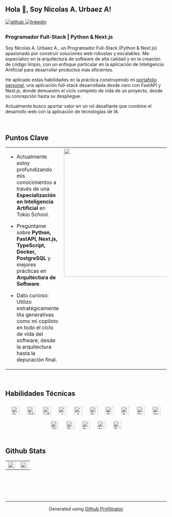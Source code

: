 ## Hola 👋, Soy Nicolas A. Urbaez A!  
  

<a href="https://github.com/Nikoi18" target="_blank">
<img src=https://img.shields.io/badge/github-%2324292e.svg?&style=for-the-badge&logo=github&logoColor=white alt=github style="margin-bottom: 5px;" />
</a>
<a href="https://linkedin.com/in/nikoi18" target="_blank">
<img src=https://img.shields.io/badge/linkedin-%231E77B5.svg?&style=for-the-badge&logo=linkedin&logoColor=white alt=linkedin style="margin-bottom: 5px;" />
</a>  
  



### Programador Full-Stack | Python & Next.js  
Soy Nicolas A. Urbaez A., un Programador Full-Stack (Python & Next.js) apasionado por construir soluciones web robustas y escalables. Me especializo en la arquitectura de software de alta calidad y en la creación de código limpio, con un enfoque particular en la aplicación de Inteligencia Artificial para desarrollar productos más eficientes.

He aplicado estas habilidades en la práctica construyendo mi [portafolio personal](https://nicodev.com), una aplicación full-stack desarrollada desde cero con FastAPI y Next.js, donde demuestro el ciclo completo de vida de un proyecto, desde su concepción hasta su despliegue.

Actualmente busco aportar valor en un rol desafiante que combine el desarrollo web con la aplicación de tecnologías de IA.  
  

<br/>  


## Puntos Clave  
<table><tr><td valign="top" width="50%">

- Actualmente estoy profundizando mis conocimientos a través de una **Especialización en Inteligencia Artificial** en Tokio School.  
  

- Pregúntame sobre **Python, FastAPI, Next.js, TypeScript, Docker, PostgreSQL** y mejores prácticas en **Arquitectura de Software**.  
  

- Dato curioso: Utilizo estratégicamente IAs generativas como mi copiloto en todo el ciclo de vida del software, desde la arquitectura hasta la depuración final.  


</td><td valign="top" width="50%">

<img src="https://media.giphy.com/media/v1.Y2lkPTc5MGI3NjExcTk5ZmF0eWJrdXQ0MHU4Yms3eWJuYnpxZjZmM2FndG8waDNqODJlayZlcD12MV9naWZzX3NlYXJjaCZjdD1n/KAq5w47R9rmTuvWOWa/giphy.gif" align="left" height="" width="400" />  


</td></tr></table>  

<br/>  


## Habilidades Técnicas 
<div align="center">  
<a href="https://reactjs.org/" target="_blank"><img style="margin: 10px" src="https://profilinator.rishav.dev/skills-assets/react-original-wordmark.svg" alt="React" height="25" /></a>  
<a href="https://www.w3schools.com/css/" target="_blank"><img style="margin: 10px" src="https://profilinator.rishav.dev/skills-assets/css3-original-wordmark.svg" alt="CSS3" height="25" /></a>  
<a href="https://en.wikipedia.org/wiki/HTML5" target="_blank"><img style="margin: 10px" src="https://profilinator.rishav.dev/skills-assets/html5-original-wordmark.svg" alt="HTML5" height="25" /></a>  
<a href="https://www.javascript.com/" target="_blank"><img style="margin: 10px" src="https://profilinator.rishav.dev/skills-assets/javascript-original.svg" alt="JavaScript" height="25" /></a>  
<a href="https://aws.amazon.com/" target="_blank"><img style="margin: 10px" src="https://profilinator.rishav.dev/skills-assets/amazonwebservices-original-wordmark.svg" alt="AWS" height="25" /></a>  
<a href="https://www.docker.com/" target="_blank"><img style="margin: 10px" src="https://profilinator.rishav.dev/skills-assets/docker-original-wordmark.svg" alt="Docker" height="25" /></a>  
<a href="https://www.typescriptlang.org/" target="_blank"><img style="margin: 10px" src="https://profilinator.rishav.dev/skills-assets/typescript-original.svg" alt="TypeScript" height="25" /></a>  
<a href="https://www.python.org/" target="_blank"><img style="margin: 10px" src="https://profilinator.rishav.dev/skills-assets/python-original.svg" alt="Python" height="25" /></a>  
<a href="https://flask.palletsprojects.com/" target="_blank"><img style="margin: 10px" src="https://profilinator.rishav.dev/skills-assets/flask.png" alt="Flask" height="25" /></a>  
<a href="https://github.com/" target="_blank"><img style="margin: 10px" src="https://profilinator.rishav.dev/skills-assets/git-scm-icon.svg" alt="Git" height="25" /></a>  
<a href="https://www.djangoproject.com/" target="_blank"><img style="margin: 10px" src="https://profilinator.rishav.dev/skills-assets/django-original.svg" alt="Django" height="25" /></a>  
<a href="https://www.postgresql.org/" target="_blank"><img style="margin: 10px" src="https://profilinator.rishav.dev/skills-assets/postgresql-original-wordmark.svg" alt="PostgreSQL" height="25" /></a>  
<a href="https://redis.io/" target="_blank"><img style="margin: 10px" src="https://profilinator.rishav.dev/skills-assets/redis-original-wordmark.svg" alt="Redis" height="25" /></a>  
<a href="https://nextjs.org/" target="_blank"><img style="margin: 10px" src="https://profilinator.rishav.dev/skills-assets/nextjs.png" alt="NextJS" height="25" /></a>  
<a href="https://www.tailwindcss.com/" target="_blank"><img style="margin: 10px" src="https://profilinator.rishav.dev/skills-assets/tailwindcss.svg" alt="Tailwind CSS" height="25" /></a>  
</div>  

<br/>  


## Github Stats  
<table><tr><td valign="top" width="50%">

<img src="https://github-readme-stats.vercel.app/api?username=Nikoi18&show_icons=true&count_private=true&hide_border=true" align="left" style="width: 100%" />

</td><td valign="top" width="50%">

<img src="https://github-readme-stats.vercel.app/api/top-langs/?username=Nikoi18&hide_border=true&layout=compact" align="left" style="width: 100%" />

</td></tr></table>  

<br/>  

  

<br/>  

  

<br/>  


<br />

----
<div align="center">Generated using <a href="https://profilinator.rishav.dev/" target="_blank">Github Profilinator</a></div>
